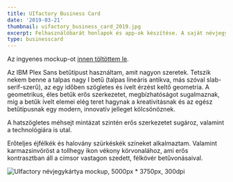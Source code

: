 ```yaml
---
title: UIfactory Business Card
date: '2019-03-21'
thumbnail: uifactory_business_card_2019.jpg
excerpt: Felhasználóbarát honlapok és app-ok készítése. A saját névjegykártya-tervem. Adobe Photoshop-pal készült.
type: businesscard
---
```


Az ingyenes mockup-ot [innen töltöttem le](https://www.mockupworld.co/free/floating-business-cards-mockup-2/).

Az IBM Plex Sans betűtípust használtam, amit nagyon szeretek. Tetszik nekem benne a talpas nagy I betű (talpas lineáris antikva, más szóval slab-serif-szerű), az egy időben szögletes és ívelt érzést keltő geometria. A geometrikus, éles betűk erős szerkezetet, megbízhatóságot sugalmaznak, míg a betűk ívelt elemei elég teret hagynak a kreativitásnak és az egész betűtípusnak egy modern, innovatív jelleget kölcsönöznek.

A hatszögletes méhsejt mintázat szintén erős szerkezetet sugároz, valamint a technológiára is utal.

Erőteljes éjfélkék és halovány szürkéskék színeket alkalmaztam. Valamint karmazsinvöröst a tollhegy ikon vékony körvonalához, ami erős kontrasztban áll a címsor vastagon szedett, félkövér betűvonásaival.

![UIfactory névjegykártya mockup, 5000px * 3750px, 300dpi](https://dl.dropboxusercontent.com/s/l12fp9621m3achn/uifactory_andras_gulacsi_business_card_2019_final.png)
